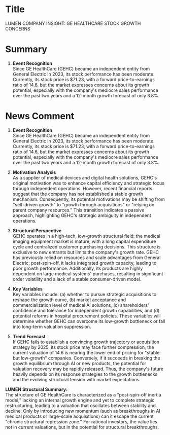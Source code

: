 # Title
LUMEN COMPANY INSIGHT: GE HEALTHCARE STOCK GROWTH CONCERNS

# Summary
1. **Event Recognition**  
Since GE HealthCare (GEHC) became an independent entity from General Electric in 2023, its stock performance has been moderate. Currently, its stock price is $71.23, with a forward price-to-earnings ratio of 14.6, but the market expresses concerns about its growth potential, especially with the company's mediocre sales performance over the past two years and a 12-month growth forecast of only 3.8%.

# News Comment
1. **Event Recognition**  
Since GE HealthCare (GEHC) became an independent entity from General Electric in 2023, its stock performance has been moderate. Currently, its stock price is $71.23, with a forward price-to-earnings ratio of 14.6, but the market expresses concerns about its growth potential, especially with the company's mediocre sales performance over the past two years and a 12-month growth forecast of only 3.8%.

2. **Motivation Analysis**  
As a supplier of medical devices and digital health solutions, GEHC's original motivation was to enhance capital efficiency and strategic focus through independent operations. However, recent financial reports suggest that the company has not established a stable growth mechanism. Consequently, its potential motivations may be shifting from "self-driven growth" to "growth through acquisitions" or "relying on parent company resources." This transition indicates a passive approach, highlighting GEHC's strategic ambiguity in independent operations.

3. **Structural Perspective**  
GEHC operates in a high-tech, low-growth structural field: the medical imaging equipment market is mature, with a long capital expenditure cycle and centralized customer purchasing decisions. This structure is exclusive to new entrants but limits the company's growth rate. GEHC has previously relied on resources and scale advantages from General Electric; post-spin-off, it lacks integrated growth capacity, leading to poor growth performance. Additionally, its products are highly dependent on large medical systems' purchases, resulting in significant order volatility and a lack of a stable consumer-driven model.

4. **Key Variables**  
Key variables include: (a) whether to pursue strategic acquisitions to reshape the growth curve, (b) market acceptance and commercialization level of medical AI solutions, (c) shareholders' confidence and tolerance for independent growth capabilities, and (d) potential reforms in hospital procurement policies. These variables will determine whether GEHC can overcome its low-growth bottleneck or fall into long-term valuation suppression.

5. **Trend Forecast**  
If GEHC fails to establish a convincing growth trajectory or acquisition strategy by 2025, its stock price may face further compression; the current valuation of 14.6 is nearing the lower end of pricing for "stable but low-growth" companies. Conversely, if it succeeds in breaking the growth equilibrium through AI or new products, the potential for valuation recovery may be rapidly released. Thus, the company's future heavily depends on its response strategies to the growth bottlenecks and the evolving structural tension with market expectations.

**LUMEN Structural Summary:**  
The structure of GE HealthCare is characterized as a "post-spin-off inertia model," lacking an internal growth engine and yet to complete strategic restructuring, leading to a valuation that oscillates between stability and decline. Only by introducing new momentum (such as breakthroughs in AI medical products or large-scale acquisitions) can it escape the current "chronic structural repression zone." For rational investors, the value lies not in current valuations, but in the potential for structural breakthroughs.
